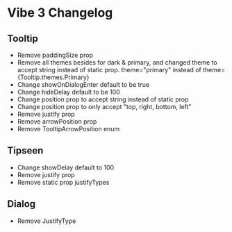 # Vibe 3 Changelog

## Tooltip
- Remove paddingSize prop
- Remove all themes besides for dark & primary, and changed theme to accept string instead of static prop. theme="primary" instead of theme={Tooltip.themes.Primary} 
- Change showOnDialogEnter default to be true
- Change hideDelay default to be 100
- Change position prop to accept string instead of static prop
- Change position prop to only accept "top, right, bottom, left"
- Remove justify prop
- Remove arrowPosition prop
- Remove TooltipArrowPosition enum

## Tipseen
- Change showDelay default to 100
- Remove justify prop
- Remove static prop justifyTypes

## Dialog
- Remove JustifyType 


